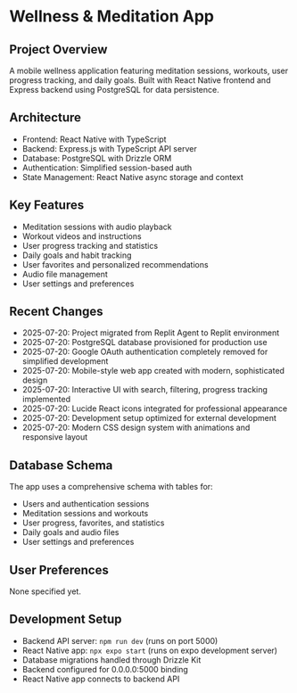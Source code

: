 # Wellness & Meditation App

## Project Overview
A mobile wellness application featuring meditation sessions, workouts, user progress tracking, and daily goals. Built with React Native frontend and Express backend using PostgreSQL for data persistence.

## Architecture
- Frontend: React Native with TypeScript
- Backend: Express.js with TypeScript API server
- Database: PostgreSQL with Drizzle ORM
- Authentication: Simplified session-based auth
- State Management: React Native async storage and context

## Key Features
- Meditation sessions with audio playback
- Workout videos and instructions
- User progress tracking and statistics
- Daily goals and habit tracking
- User favorites and personalized recommendations
- Audio file management
- User settings and preferences

## Recent Changes
- 2025-07-20: Project migrated from Replit Agent to Replit environment
- 2025-07-20: PostgreSQL database provisioned for production use
- 2025-07-20: Google OAuth authentication completely removed for simplified development
- 2025-07-20: Mobile-style web app created with modern, sophisticated design
- 2025-07-20: Interactive UI with search, filtering, progress tracking implemented
- 2025-07-20: Lucide React icons integrated for professional appearance
- 2025-07-20: Development setup optimized for external development
- 2025-07-20: Modern CSS design system with animations and responsive layout

## Database Schema
The app uses a comprehensive schema with tables for:
- Users and authentication sessions
- Meditation sessions and workouts
- User progress, favorites, and statistics
- Daily goals and audio files
- User settings and preferences

## User Preferences
None specified yet.

## Development Setup
- Backend API server: `npm run dev` (runs on port 5000)
- React Native app: `npx expo start` (runs on expo development server)
- Database migrations handled through Drizzle Kit
- Backend configured for 0.0.0.0:5000 binding
- React Native app connects to backend API